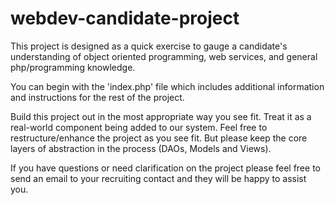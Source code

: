 webdev-candidate-project
======

This project is designed as a quick exercise to gauge a candidate's
understanding of object oriented programming, web services, and general
php/programming knowledge.

You can begin with the 'index.php' file which includes additional
information and instructions for the rest of the project.

Build this project out in the most appropriate way you see fit. Treat
it as a real-world component being added to our system. Feel free to
restructure/enhance the project as you see fit. But please keep the core
layers of abstraction in the process (DAOs, Models and Views).

If you have questions or need clarification on the project please feel
free to send an email to your recruiting contact and they will be happy
to assist you.
